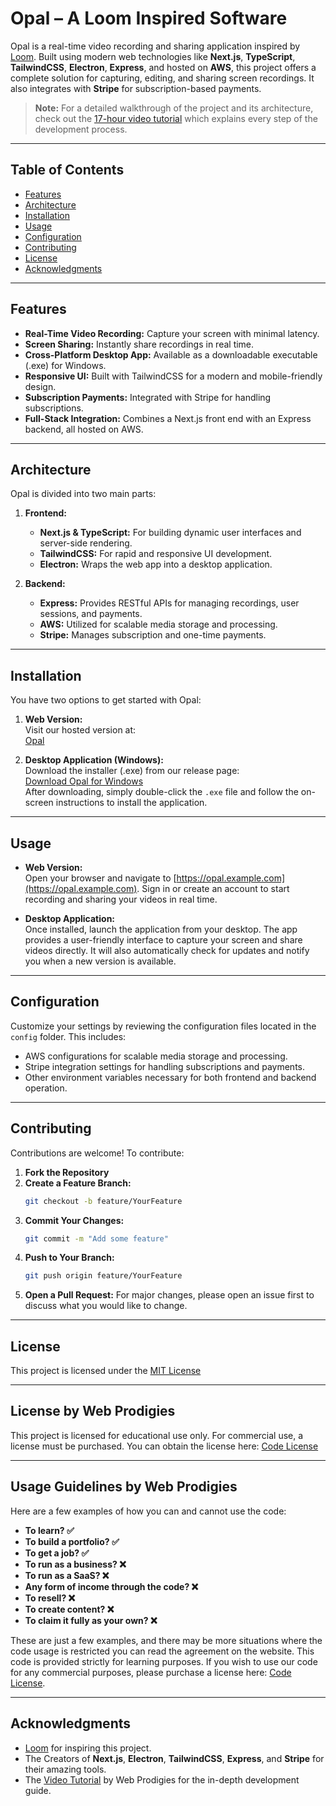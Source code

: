 # Opal – A Loom Inspired Software

Opal is a real-time video recording and sharing application inspired by [Loom](https://www.loom.com). Built using modern web technologies like **Next.js**, **TypeScript**, **TailwindCSS**, **Electron**, **Express**, and hosted on **AWS**, this project offers a complete solution for capturing, editing, and sharing screen recordings. It also integrates with **Stripe** for subscription-based payments.

> **Note:** For a detailed walkthrough of the project and its architecture, check out the [17-hour video tutorial](https://youtu.be/3R63m4sTpKo?si=XGiIQCVmeuCI3vG-) which explains every step of the development process.

---

## Table of Contents

- [Features](#features)
- [Architecture](#architecture)
- [Installation](#installation)
- [Usage](#usage)
- [Configuration](#configuration)
- [Contributing](#contributing)
- [License](#license)
- [Acknowledgments](#acknowledgments)

---

## Features

- **Real-Time Video Recording:** Capture your screen with minimal latency.
- **Screen Sharing:** Instantly share recordings in real time.
- **Cross-Platform Desktop App:** Available as a downloadable executable (.exe) for Windows.
- **Responsive UI:** Built with TailwindCSS for a modern and mobile-friendly design.
- **Subscription Payments:** Integrated with Stripe for handling subscriptions.
- **Full-Stack Integration:** Combines a Next.js front end with an Express backend, all hosted on AWS.

---

## Architecture

Opal is divided into two main parts:

1. **Frontend:**

   - **Next.js & TypeScript:** For building dynamic user interfaces and server-side rendering.
   - **TailwindCSS:** For rapid and responsive UI development.
   - **Electron:** Wraps the web app into a desktop application.

2. **Backend:**
   - **Express:** Provides RESTful APIs for managing recordings, user sessions, and payments.
   - **AWS:** Utilized for scalable media storage and processing.
   - **Stripe:** Manages subscription and one-time payments.

---

## Installation

You have two options to get started with Opal:

1. **Web Version:**  
   Visit our hosted version at:  
   [Opal](https://opal.vercel.app)

2. **Desktop Application (Windows):**  
   Download the installer (.exe) from our release page:  
   [Download Opal for Windows](https://opal.example.com/download)  
   After downloading, simply double-click the `.exe` file and follow the on-screen instructions to install the application.

---

## Usage

- **Web Version:**  
  Open your browser and navigate to [https://opal.example.com](https://opal.example.com). Sign in or create an account to start recording and sharing your videos in real time.

- **Desktop Application:**  
  Once installed, launch the application from your desktop. The app provides a user-friendly interface to capture your screen and share videos directly. It will also automatically check for updates and notify you when a new version is available.

---

## Configuration

Customize your settings by reviewing the configuration files located in the `config` folder. This includes:

- AWS configurations for scalable media storage and processing.
- Stripe integration settings for handling subscriptions and payments.
- Other environment variables necessary for both frontend and backend operation.

---

## Contributing

Contributions are welcome! To contribute:

1. **Fork the Repository**
2. **Create a Feature Branch:**
   ```bash
   git checkout -b feature/YourFeature
   ```
3. **Commit Your Changes:**
   ```bash
   git commit -m "Add some feature"
   ```
4. **Push to Your Branch:**
   ```bash
   git push origin feature/YourFeature
   ```
5. **Open a Pull Request:**
   For major changes, please open an issue first to discuss what you would like to change.

---

## License

This project is licensed under the [MIT License](https://en.wikipedia.org/wiki/MIT_License)

---

## License by Web Prodigies

This project is licensed for educational use only. For commercial use, a license must be purchased. You can obtain the license here: [Code License](https://webprodigies.com/license)

---

## Usage Guidelines by Web Prodigies

Here are a few examples of how you can and cannot use the code:

- **To learn? ✅**
- **To build a portfolio? ✅**
- **To get a job? ✅**
- **To run as a business? ❌**
- **To run as a SaaS? ❌**
- **Any form of income through the code? ❌**
- **To resell? ❌**
- **To create content? ❌**
- **To claim it fully as your own? ❌**

These are just a few examples, and there may be more situations where the code usage is restricted you can read the agreement on the website. This code is provided strictly for learning purposes. If you wish to use our code for any commercial purposes, please purchase a license here: [Code License](https://webprodigies.com/license).

---

## Acknowledgments

- [Loom](https://www.loom.com) for inspiring this project.
- The Creators of **Next.js**, **Electron**, **TailwindCSS**, **Express**, and **Stripe** for their amazing tools.
- The [Video Tutorial](https://youtu.be/3R63m4sTpKo?si=XGiIQCVmeuCI3vG-) by Web Prodigies for the in-depth development guide.
